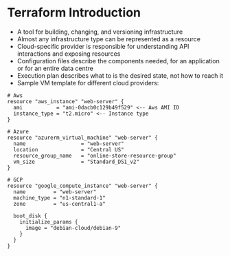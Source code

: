 # Terraform Introduction

* A tool for building, changing, and versioning infrastructure
* Almost any infrastructure type can be represented as a resource
* Cloud-specific provider is responsible for understanding API interactions and exposing resources
* Configuration files describe the components needed, for an application or for an entire data centre
* Execution plan describes what to is the desired state, not how to reach it
* Sample VM template for different cloud providers:

```text
# Aws
resource "aws_instance" "web-server" {
  ami           = "ami-0dacb0c129b49f529" <-- Aws AMI ID
  instance_type = "t2.micro" <-- Instance type
}
```

```text
# Azure
resource "azurerm_virtual_machine" "web-server" {
  name                  = "web-server"
  location              = "Central US"
  resource_group_name   = "online-store-resource-group"
  vm_size               = "Standard_DS1_v2"
}
```

```text
# GCP
resource "google_compute_instance" "web-server" {
  name         = "web-server"
  machine_type = "n1-standard-1"
  zone         = "us-central1-a"

  boot_disk {
    initialize_params {
      image = "debian-cloud/debian-9"
    }
  }
}
```

